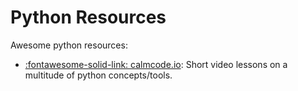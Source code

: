 # Python Resources

Awesome python resources:

- [:fontawesome-solid-link: calmcode.io](https://calmcode.io/): Short video lessons on a multitude of python concepts/tools.
